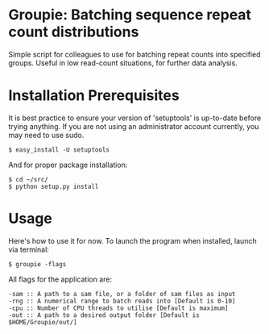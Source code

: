 Groupie: Batching sequence repeat count distributions
=========================================================
Simple script for colleagues to use for batching repeat counts into specified groups.
Useful in low read-count situations, for further data analysis.


Installation Prerequisites
==========================

It is best practice to ensure your version of 'setuptools' is up-to-date before trying anything. If you are not using
an administrator account currently, you may need to use sudo.

    $ easy_install -U setuptools

And for proper package installation:

    $ cd ~/src/
    $ python setup.py install

Usage
=====

Here's how to use it for now. To launch the program when installed, launch via terminal:

    $ groupie -flags

All flags for the application are:

    -sam :: A path to a sam file, or a folder of sam files as input
	-rng :: A numerical range to batch reads into [Default is 0-10]
    -cpu :: Number of CPU threads to utilise [Default is maximum]
    -out :: A path to a desired output folder [Default is $HOME/Groupie/out/]
